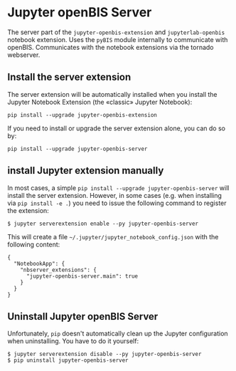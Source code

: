 # Jupyter openBIS Server


The server part of the `jupyter-openbis-extension` and `jupyterlab-openbis` notebook extension. Uses the `pyBIS` module internally to communicate with openBIS. Communicates with the notebook extensions via the tornado webserver.

## Install the server extension

The server extension will be automatically installed when you install the Jupyter Notebook Extension (the «classic» Jupyter Notebook):

```
pip install --upgrade jupyter-openbis-extension
```

If you need to install or upgrade the server extension alone, you can do so by:

```
pip install --upgrade jupyter-openbis-server
```

## install Jupyter extension manually

In most cases, a simple `pip install --upgrade jupyter-openbis-server` will install the server extension. However, in some cases (e.g. when installing via `pip install -e .`) you need to issue the following command to register the extension:

```
$ jupyter serverextension enable --py jupyter-openbis-server
```

This will create a file `~/.jupyter/jupyter_notebook_config.json` with the following content:

```
{
  "NotebookApp": {
    "nbserver_extensions": {
      "jupyter-openbis-server.main": true
    }
  }
}
```

## Uninstall Jupyter openBIS Server

Unfortunately, `pip` doesn't automatically clean up the Jupyter configuration when uninstalling. You have to do it yourself:

```
$ jupyter serverextension disable --py jupyter-openbis-server
$ pip uninstall jupyter-openbis-server
```